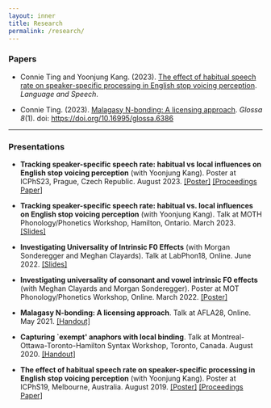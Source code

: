 ```yaml
---
layout: inner
title: Research
permalink: /research/
---
```


### Papers
  
- Connie Ting and Yoonjung Kang. (2023). [The effect of habitual speech rate on speaker-specific processing in English stop voicing perception](https://journals.sagepub.com/doi/10.1177/00238309231188078). _Language and Speech_.

- Connie Ting. (2023). [Malagasy N-bonding: A licensing approach](https://www.glossa-journal.org/article/id/6386/). _Glossa 8_(1). doi: https://doi.org/10.16995/glossa.6386

***

### Presentations  

- **Tracking speaker-specific speech rate: habitual vs local influences on English stop voicing perception** (with Yoonjung Kang). Poster at ICPhS23, Prague, Czech Republic. August 2023. [[Poster]](ICPhS23_Eng_SpeechRate.pdf) [[Proceedings Paper]](ICPhS23.pdf)

- **Tracking speaker-specific speech rate: habitual vs. local influences on English stop voicing perception** (with Yoonjung Kang). Talk at MOTH Phonology/Phonetics Workshop, Hamilton, Ontario. March 2023. [[Slides]]()

- **Investigating Universality of Intrinsic F0 Effects** (with Morgan Sonderegger and Meghan Clayards). Talk at LabPhon18, Online. June 2022. [[Slides]](LabPhon_IF0.pdf)

- **Investigating universality of consonant and vowel intrinsic F0 effects** (with Meghan Clayards and Morgan Sonderegger). Poster at MOT Phonology/Phonetics Workshop, Online. March 2022. [[Poster]](MOT_Universal_IF0.pdf)

- **Malagasy N-bonding: A licensing approach**. Talk at AFLA28, Online. May 2021.  [[Handout]](AFLA_handout.pdf)

- **Capturing `exempt' anaphors with local binding**. Talk at Montreal-Ottawa-Toronto-Hamilton Syntax Workshop, Toronto, Canada. August 2020. [[Handout]](MOTH2020_handout.pdf)

- **The effect of habitual speech rate on speaker-specific processing in English stop voicing perception** (with Yoonjung Kang). Poster at ICPhS19, Melbourne, Australia. August 2019. [[Poster]](ICPhS19_poster.pdf) [[Proceedings Paper]](ICPhS19_VOT.pdf)
